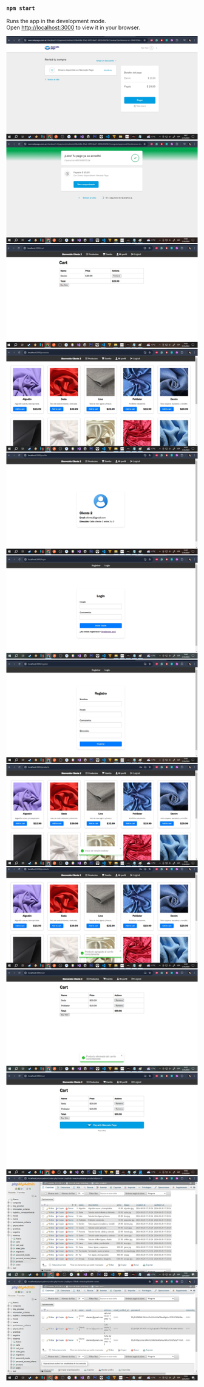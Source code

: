 ### `npm start`

Runs the app in the development mode.\
Open [http://localhost:3000](http://localhost:3000) to view it in your browser.

![Prueba de funcionamiento](images/0.jpg)
![Prueba de funcionamiento](images/1.jpg)
![Prueba de funcionamiento](images/2.jpg)
![Prueba de funcionamiento](images/3.jpg)
![Prueba de funcionamiento](images/4.jpg)
![Prueba de funcionamiento](images/5.jpg)
![Prueba de funcionamiento](images/6.jpg)
![Prueba de funcionamiento](images/7.jpg)
![Prueba de funcionamiento](images/8.jpg)
![Prueba de funcionamiento](images/9.jpg)
![Prueba de funcionamiento](images/10.jpg)
![Prueba de funcionamiento](images/11.jpg)
![Prueba de funcionamiento](images/12.jpg)
